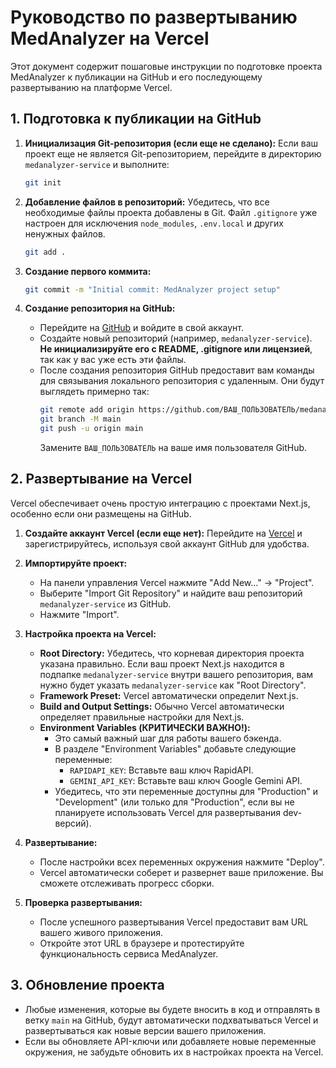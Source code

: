 # Руководство по развертыванию MedAnalyzer на Vercel

Этот документ содержит пошаговые инструкции по подготовке проекта MedAnalyzer к публикации на GitHub и его последующему развертыванию на платформе Vercel.

## 1. Подготовка к публикации на GitHub

1.  **Инициализация Git-репозитория (если еще не сделано):**
    Если ваш проект еще не является Git-репозиторием, перейдите в директорию `medanalyzer-service` и выполните:
    ```bash
    git init
    ```

2.  **Добавление файлов в репозиторий:**
    Убедитесь, что все необходимые файлы проекта добавлены в Git. Файл `.gitignore` уже настроен для исключения `node_modules`, `.env.local` и других ненужных файлов.
    ```bash
    git add .
    ```

3.  **Создание первого коммита:**
    ```bash
    git commit -m "Initial commit: MedAnalyzer project setup"
    ```

4.  **Создание репозитория на GitHub:**
    *   Перейдите на [GitHub](https://github.com/) и войдите в свой аккаунт.
    *   Создайте новый репозиторий (например, `medanalyzer-service`). **Не инициализируйте его с README, .gitignore или лицензией**, так как у вас уже есть эти файлы.
    *   После создания репозитория GitHub предоставит вам команды для связывания локального репозитория с удаленным. Они будут выглядеть примерно так:
        ```bash
        git remote add origin https://github.com/ВАШ_ПОЛЬЗОВАТЕЛЬ/medanalyzer-service.git
        git branch -M main
        git push -u origin main
        ```
        Замените `ВАШ_ПОЛЬЗОВАТЕЛЬ` на ваше имя пользователя GitHub.

## 2. Развертывание на Vercel

Vercel обеспечивает очень простую интеграцию с проектами Next.js, особенно если они размещены на GitHub.

1.  **Создайте аккаунт Vercel (если еще нет):**
    Перейдите на [Vercel](https://vercel.com/) и зарегистрируйтесь, используя свой аккаунт GitHub для удобства.

2.  **Импортируйте проект:**
    *   На панели управления Vercel нажмите "Add New..." -> "Project".
    *   Выберите "Import Git Repository" и найдите ваш репозиторий `medanalyzer-service` из GitHub.
    *   Нажмите "Import".

3.  **Настройка проекта на Vercel:**
    *   **Root Directory:** Убедитесь, что корневая директория проекта указана правильно. Если ваш проект Next.js находится в подпапке `medanalyzer-service` внутри вашего репозитория, вам нужно будет указать `medanalyzer-service` как "Root Directory".
    *   **Framework Preset:** Vercel автоматически определит Next.js.
    *   **Build and Output Settings:** Обычно Vercel автоматически определяет правильные настройки для Next.js.
    *   **Environment Variables (КРИТИЧЕСКИ ВАЖНО!):**
        *   Это самый важный шаг для работы вашего бэкенда.
        *   В разделе "Environment Variables" добавьте следующие переменные:
            *   `RAPIDAPI_KEY`: Вставьте ваш ключ RapidAPI.
            *   `GEMINI_API_KEY`: Вставьте ваш ключ Google Gemini API.
        *   Убедитесь, что эти переменные доступны для "Production" и "Development" (или только для "Production", если вы не планируете использовать Vercel для развертывания dev-версий).

4.  **Развертывание:**
    *   После настройки всех переменных окружения нажмите "Deploy".
    *   Vercel автоматически соберет и развернет ваше приложение. Вы сможете отслеживать прогресс сборки.

5.  **Проверка развертывания:**
    *   После успешного развертывания Vercel предоставит вам URL вашего живого приложения.
    *   Откройте этот URL в браузере и протестируйте функциональность сервиса MedAnalyzer.

## 3. Обновление проекта

*   Любые изменения, которые вы будете вносить в код и отправлять в ветку `main` на GitHub, будут автоматически подхватываться Vercel и развертываться как новые версии вашего приложения.
*   Если вы обновляете API-ключи или добавляете новые переменные окружения, не забудьте обновить их в настройках проекта на Vercel.
